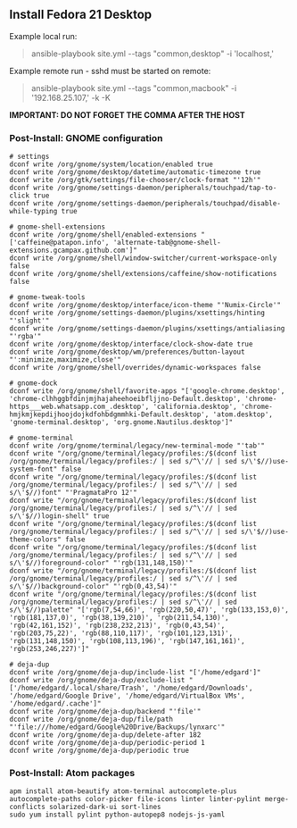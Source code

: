 Install Fedora 21 Desktop
-------------------------
Example local run:
> ansible-playbook site.yml --tags "common,desktop" -i 'localhost,'

Example remote run - sshd must be started on remote:
> ansible-playbook site.yml --tags "common,macbook" -i '192.168.25.107,' -k -K

**IMPORTANT: DO NOT FORGET THE COMMA AFTER THE HOST**

### Post-Install: GNOME configuration
    # settings
    dconf write /org/gnome/system/location/enabled true
    dconf write /org/gnome/desktop/datetime/automatic-timezone true
    dconf write /org/gtk/settings/file-chooser/clock-format "'12h'"
    dconf write /org/gnome/settings-daemon/peripherals/touchpad/tap-to-click true
    dconf write /org/gnome/settings-daemon/peripherals/touchpad/disable-while-typing true

    # gnome-shell-extensions
    dconf write /org/gnome/shell/enabled-extensions "['caffeine@patapon.info', 'alternate-tab@gnome-shell-extensions.gcampax.github.com']"
    dconf write /org/gnome/shell/window-switcher/current-workspace-only false
    dconf write /org/gnome/shell/extensions/caffeine/show-notifications false

    # gnome-tweak-tools
    dconf write /org/gnome/desktop/interface/icon-theme "'Numix-Circle'"
    dconf write /org/gnome/settings-daemon/plugins/xsettings/hinting "'slight'"
    dconf write /org/gnome/settings-daemon/plugins/xsettings/antialiasing "'rgba'"
    dconf write /org/gnome/desktop/interface/clock-show-date true
    dconf write /org/gnome/desktop/wm/preferences/button-layout "':minimize,maximize,close'"
    dconf write /org/gnome/shell/overrides/dynamic-workspaces false

    # gnome-dock
    dconf write /org/gnome/shell/favorite-apps "['google-chrome.desktop', 'chrome-clhhggbfdinjmjhajaheehoeibfljjno-Default.desktop', 'chrome-https___web.whatsapp.com_.desktop', 'california.desktop', 'chrome-hmjkmjkepdijhoojdojkdfohbdgmmhki-Default.desktop', 'atom.desktop', 'gnome-terminal.desktop', 'org.gnome.Nautilus.desktop']"

    # gnome-terminal
    dconf write /org/gnome/terminal/legacy/new-terminal-mode "'tab'"
    dconf write "/org/gnome/terminal/legacy/profiles:/$(dconf list /org/gnome/terminal/legacy/profiles:/ | sed s/^\'// | sed s/\'$//)use-system-font" false
    dconf write "/org/gnome/terminal/legacy/profiles:/$(dconf list /org/gnome/terminal/legacy/profiles:/ | sed s/^\'// | sed s/\'$//)font" "'PragmataPro 12'"
    dconf write "/org/gnome/terminal/legacy/profiles:/$(dconf list /org/gnome/terminal/legacy/profiles:/ | sed s/^\'// | sed s/\'$//)login-shell" true
    dconf write "/org/gnome/terminal/legacy/profiles:/$(dconf list /org/gnome/terminal/legacy/profiles:/ | sed s/^\'// | sed s/\'$//)use-theme-colors" false
    dconf write "/org/gnome/terminal/legacy/profiles:/$(dconf list /org/gnome/terminal/legacy/profiles:/ | sed s/^\'// | sed s/\'$//)foreground-color" "'rgb(131,148,150)'"
    dconf write "/org/gnome/terminal/legacy/profiles:/$(dconf list /org/gnome/terminal/legacy/profiles:/ | sed s/^\'// | sed s/\'$//)background-color" "'rgb(0,43,54)'"
    dconf write "/org/gnome/terminal/legacy/profiles:/$(dconf list /org/gnome/terminal/legacy/profiles:/ | sed s/^\'// | sed s/\'$//)palette" "['rgb(7,54,66)', 'rgb(220,50,47)', 'rgb(133,153,0)', 'rgb(181,137,0)', 'rgb(38,139,210)', 'rgb(211,54,130)', 'rgb(42,161,152)', 'rgb(238,232,213)', 'rgb(0,43,54)', 'rgb(203,75,22)', 'rgb(88,110,117)', 'rgb(101,123,131)', 'rgb(131,148,150)', 'rgb(108,113,196)', 'rgb(147,161,161)', 'rgb(253,246,227)']"

    # deja-dup
    dconf write /org/gnome/deja-dup/include-list "['/home/edgard']"
    dconf write /org/gnome/deja-dup/exclude-list "['/home/edgard/.local/share/Trash', '/home/edgard/Downloads', '/home/edgard/Google Drive', '/home/edgard/VirtualBox VMs', '/home/edgard/.cache']"
    dconf write /org/gnome/deja-dup/backend "'file'"
    dconf write /org/gnome/deja-dup/file/path "'file:///home/edgard/Google%20Drive/Backups/lynxarc'"
    dconf write /org/gnome/deja-dup/delete-after 182
    dconf write /org/gnome/deja-dup/periodic-period 1
    dconf write /org/gnome/deja-dup/periodic true

### Post-Install: Atom packages
    apm install atom-beautify atom-terminal autocomplete-plus autocomplete-paths color-picker file-icons linter linter-pylint merge-conflicts solarized-dark-ui sort-lines
    sudo yum install pylint python-autopep8 nodejs-js-yaml
